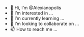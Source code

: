 - 👋 Hi, I’m @Alexianopolis
- 👀 I’m interested in ...
- 🌱 I’m currently learning ...
- 💞️ I’m looking to collaborate on ...
- 📫 How to reach me ...

<!---
Alexianopolis/Alexianopolis is a ✨ special ✨ repository because its `README.md` (this file) appears on your GitHub profile.
You can click the Preview link to take a look at your changes.
--->
